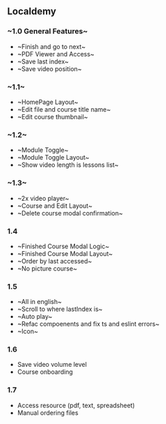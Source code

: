 ## Localdemy

### ~1.0 General Features~

- ~Finish and go to next~
- ~PDF Viewer and Access~
- ~Save last index~
- ~Save video position~

### ~1.1~

- ~HomePage Layout~
- ~Edit file and course title name~
- ~Edit course thumbnail~

### ~1.2~

- ~Module Toggle~
- ~Module Toggle Layout~
- ~Show video length is lessons list~

### ~1.3~

- ~2x video player~
- ~Course and Edit Layout~
- ~Delete course modal confirmation~

### 1.4

- ~Finished Course Modal Logic~
- ~Finished Course Modal Layout~
- ~Order by last accessed~
- ~No picture course~

### 1.5

- ~All in english~
- ~Scroll to where lastIndex is~
- ~Auto play~
- ~Refac compoenents and fix ts and eslint errors~
- ~Icon~

### 1.6

- Save video volume level
- Course onboarding

### 1.7

- Access resource (pdf, text, spreadsheet)
- Manual ordering files
